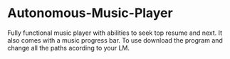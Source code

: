 # Autonomous-Music-Player
Fully functional  music player  with abilities  to seek top resume and next.  It also comes with a music progress bar.
To use download the program and change all the paths acording to your LM.
